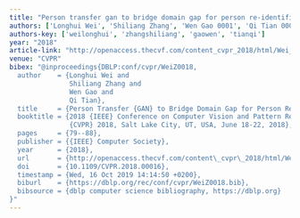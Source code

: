 ```yaml
---
title: "Person transfer gan to bridge domain gap for person re-identification"
authors: ['Longhui Wei', 'Shiliang Zhang', 'Wen Gao 0001', 'Qi Tian 0001']
authors-key: ['weilonghui', 'zhangshiliang', 'gaowen', 'tianqi']
year: "2018"
article-link: "http://openaccess.thecvf.com/content_cvpr_2018/html/Wei_Person_Transfer_GAN_CVPR_2018_paper.html"
venue: "CVPR"
bibex: "@inproceedings{DBLP:conf/cvpr/WeiZ0018,
  author    = {Longhui Wei and
               Shiliang Zhang and
               Wen Gao and
               Qi Tian},
  title     = {Person Transfer {GAN} to Bridge Domain Gap for Person Re-Identification},
  booktitle = {2018 {IEEE} Conference on Computer Vision and Pattern Recognition,
               {CVPR} 2018, Salt Lake City, UT, USA, June 18-22, 2018},
  pages     = {79--88},
  publisher = {{IEEE} Computer Society},
  year      = {2018},
  url       = {http://openaccess.thecvf.com/content\_cvpr\_2018/html/Wei\_Person\_Transfer\_GAN\_CVPR\_2018\_paper.html},
  doi       = {10.1109/CVPR.2018.00016},
  timestamp = {Wed, 16 Oct 2019 14:14:50 +0200},
  biburl    = {https://dblp.org/rec/conf/cvpr/WeiZ0018.bib},
  bibsource = {dblp computer science bibliography, https://dblp.org}
}"
---
```

